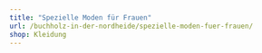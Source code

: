 ```yaml
---
title: "Spezielle Moden für Frauen"
url: /buchholz-in-der-nordheide/spezielle-moden-fuer-frauen/
shop: Kleidung
---
```

